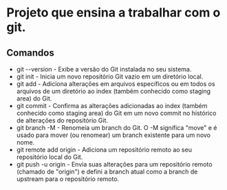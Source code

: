 # Projeto que ensina a trabalhar com o git.

## Comandos
* git --version - Exibe a versão do Git instalada no seu sistema.
* git init - Inicia um novo repositório Git vazio em um diretório local.
* git add - Adiciona alterações em arquivos específicos ou em todos os arquivos de um diretório ao index (também conhecido como staging area) do Git.
* git commit - Confirma as alterações adicionadas ao index (também conhecido como staging area) do Git em um novo commit no histórico de alterações do repositório Git.
* git branch -M - Renomeia um branch do Git. O -M significa "move" e é usado para mover (ou renomear) um branch existente para um novo nome.
* git remote add origin - Adiciona um repositório remoto ao seu repositório local do Git.
* git push -u origin -  Envia suas alterações para um repositório remoto (chamado de "origin") e defini a branch atual como a branch de upstream para o repositório remoto.